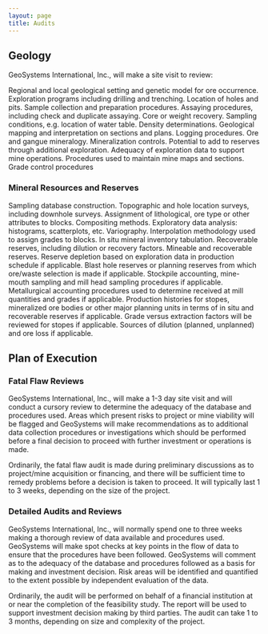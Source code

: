 ```yaml
---
layout: page
title: Audits
---
```

## Geology
 
GeoSystems International, Inc., will make a site visit to review:
 
Regional and local geological setting and genetic model for ore occurrence.
Exploration programs including drilling and trenching.
Location of holes and pits.
Sample collection and preparation procedures.
Assaying procedures, including check and duplicate assaying.
Core or weight recovery.
Sampling conditions, e.g. location of water table.
Density determinations.
Geological mapping and interpretation on sections and plans.
Logging procedures.
Ore and gangue mineralogy.
Mineralization controls.
Potential to add to reserves through additional exploration.
Adequacy of exploration data to support mine operations.
Procedures used to maintain mine maps and sections.
Grade control procedures

### Mineral Resources and Reserves
 
Sampling database construction.
Topographic and hole location surveys, including downhole surveys.
Assignment of lithological, ore type or other attributes to blocks.
Compositing methods.
Exploratory data analysis: histograms, scatterplots, etc.
Variography. 
Interpolation methodology used to assign grades to blocks.
In situ mineral inventory tabulation.
Recoverable reserves, including dilution or recovery factors.
Mineable and recoverable reserves.
Reserve depletion based on exploration data in production schedule if applicable.
Blast hole reserves or planning reserves from which ore/waste selection is made if applicable.
Stockpile accounting, mine-mouth sampling and mill head sampling procedures if applicable.
Metallurgical accounting procedures used to determine received at mill quantities and grades if applicable.
Production histories for stopes, mineralized ore bodies or other major planning units in terms of in situ and recoverable reserves if applicable. 
Grade versus extraction factors will be reviewed for stopes if applicable.
Sources of dilution (planned, unplanned) and ore loss if applicable.
 


## Plan of Execution
 
### Fatal Flaw Reviews
 
GeoSystems International, Inc., will make a 1-3 day site visit and will conduct a cursory review to determine the adequacy of the database and procedures used.  Areas which present risks to project or mine viability will be flagged and GeoSystems will make recommendations as to additional data collection procedures or investigations which should be performed before a final decision to proceed with further investment or operations is made.
 
Ordinarily, the fatal flaw audit is made during preliminary discussions as to project/mine acquisition or financing, and there will be sufficient time to remedy problems before a decision is taken to proceed.  It will typically last 1 to 3 weeks, depending on the size of the project.
 
### Detailed Audits and Reviews
 
GeoSystems International, Inc., will normally spend one to three weeks making a thorough review of data available and procedures used.  GeoSystems will make spot checks at key points in the flow of data to ensure that the procedures have been followed.  GeoSystems will comment as to the adequacy of the database and procedures followed as a basis for making and investment decision.  Risk areas will be identified and quantified to the extent possible by independent evaluation of the data.
 
Ordinarily, the audit will be performed on behalf of a financial institution at or near the completion of the feasibility study.  The report will be used to support investment decision making by third parties. The audit can take 1 to 3 months, depending on size and complexity of the project.

